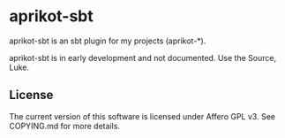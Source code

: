 # aprikot-sbt

aprikot-sbt is an sbt plugin for my projects (aprikot-\*).

aprikot-sbt is in early development and not documented. Use the Source, Luke.

## License

The current version of this software is licensed under Affero GPL v3. See
COPYING.md for more details.
